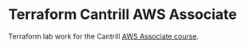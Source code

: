 # Terraform Cantrill AWS Associate
Terraform lab work for the Cantrill [AWS Associate course](https://learn.cantrill.io/p/aws-certified-solutions-architect-associate-saa-c02).
